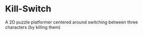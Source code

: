 # Kill-Switch
A 2D puzzle platformer centered around switching between three characters (by killing them)

